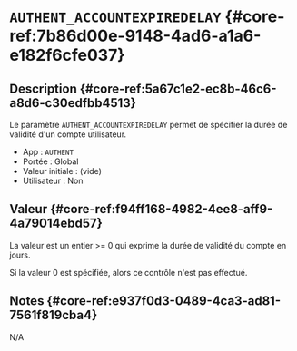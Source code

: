 # `AUTHENT_ACCOUNTEXPIREDELAY` {#core-ref:7b86d00e-9148-4ad6-a1a6-e182f6cfe037}

## Description {#core-ref:5a67c1e2-ec8b-46c6-a8d6-c30edfbb4513}

Le paramètre `AUTHENT_ACCOUNTEXPIREDELAY` permet de spécifier la durée de
validité d'un compte utilisateur.

*   App : `AUTHENT`
*   Portée : Global
*   Valeur initiale : (vide)
*   Utilisateur : Non

## Valeur {#core-ref:f94ff168-4982-4ee8-aff9-4a79014ebd57}

La valeur est un entier >= 0 qui exprime la durée de validité du compte en
jours.

Si la valeur 0 est spécifiée, alors ce contrôle n'est pas effectué.

## Notes {#core-ref:e937f0d3-0489-4ca3-ad81-7561f819cba4}

N/A

<!-- links -->
